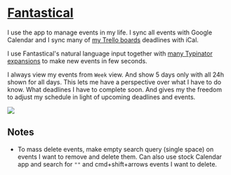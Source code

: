 # [Fantastical](https://flexibits.com/fantastical)
I use the app to manage events in my life. I sync all events with Google Calendar and I sync many of [my Trello boards](../../sharing/my-trello.md) deadlines with iCal.

I use Fantastical's natural language input together with [many Typinator expansions](https://medium.com/@NikitaVoloboev/fantastical-natural-input-text-expansions-3ea8cf7ccac3#.pv5937ncr) to make new events in few seconds.

I always view my events from `Week` view. And show 5 days only with all 24h shown for all days. This lets me have a perspective over what I have to do know. What deadlines I have to complete soon. And gives my the freedom to adjust my schedule in light of upcoming deadlines and events.

![](https://i.imgur.com/OKHIIHe.png)

## Notes
- To mass delete events, make empty search query (single space) on events I want to remove and delete them. Can also use stock Calendar app and search for `""` and cmd+shift+arrows events I want to delete.